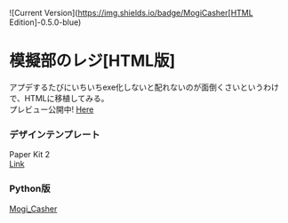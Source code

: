 ![Current Version](https://img.shields.io/badge/MogiCasher[HTML Edition]-0.5.0-blue)

# 模擬部のレジ[HTML版]
アプデするたびにいちいちexe化しないと配れないのが面倒くさいというわけで、HTMLに移植してみる。  
プレビュー公開中! [Here](https://mogi-htmledition.vercel.app)

### デザインテンプレート
Paper Kit 2  
[Link](https://demos.creative-tim.com/paper-kit-2/)

### Python版
[Mogi_Casher](https://github.com/DarthRommy/Mogi_Casher)